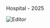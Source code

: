 Hospital - 2025

![Editor](https://github.com/user-attachments/assets/c582ef11-9d9f-461c-a0cd-f08c0de8600a)
